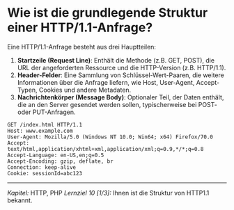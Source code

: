 # Wie ist die grundlegende Struktur einer HTTP/1.1-Anfrage?

Eine HTTP/1.1-Anfrage besteht aus drei Hauptteilen:
  1. **Startzeile (Request Line)**: Enthält die Methode (z.B. GET, POST), die URL der angeforderten Ressource und die HTTP-Version (z.B. HTTP/1.1).
  2. **Header-Felder**: Eine Sammlung von Schlüssel-Wert-Paaren, die weitere Informationen über die Anfrage liefern, wie Host, User-Agent, Accept-Typen, Cookies und andere Metadaten.
  3. **Nachrichtenkörper (Message Body)**: Optionaler Teil, der Daten enthält, die an den Server gesendet werden sollen, typischerweise bei POST- oder PUT-Anfragen.

```
GET /index.html HTTP/1.1
Host: www.example.com
User-Agent: Mozilla/5.0 (Windows NT 10.0; Win64; x64) Firefox/70.0
Accept: text/html,application/xhtml+xml,application/xml;q=0.9,*/*;q=0.8
Accept-Language: en-US,en;q=0.5
Accept-Encoding: gzip, deflate, br
Connection: keep-alive
Cookie: sessionId=abc123

```

---

_Kapitel:_ HTTP, PHP
_Lernziel 10 \[1/3\]:_ Ihnen ist die Struktur von HTTP1.1 bekannt.
